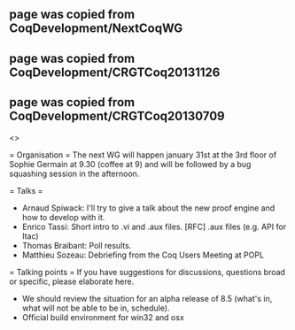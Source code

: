 ## page was copied from CoqDevelopment/NextCoqWG
## page was copied from CoqDevelopment/CRGTCoq20131126
## page was copied from CoqDevelopment/CRGTCoq20130709
<<TableOfContents>>

= Organisation =
The next WG will happen january 31st at the 3rd floor of Sophie Germain at 9.30 (coffee at
9) and will be followed by a bug squashing session in the afternoon.

= Talks =

 * Arnaud Spiwack: I'll try to give a talk about the new proof engine and how to develop with it.
 * Enrico Tassi: Short intro to .vi and .aux files. [RFC] .aux files (e.g. API for ltac)
 * Thomas Braibant: Poll results.
 * Matthieu Sozeau: Debriefing from the Coq Users Meeting at POPL

= Talking points =
If you have suggestions for discussions, questions broad or specific, please elaborate here.

 * We should review the situation for an alpha release of 8.5 (what's in, what will not be able to be in, schedule).
 * Official build environment for win32 and osx
